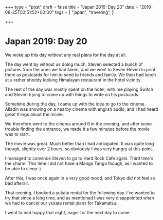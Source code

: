 +++
type = "post"
draft = false
title = "Japan 2019: Day 20"
date = "2019-08-25T02:51:52+02:00"
tags = [
  "japan",
  "traveling",
]

+++

# Japan 2019: Day 20

We woke up this day without any real plans for the day at all.

The day went by without us doing much. Steven selected a bunch of pictures from the ones we had taken, and we went to Seven Eleven to print them as postcards for him to send to friends and family. We then had lunch at a rather shoddy looking Himalayan restaurant in the hotel vicinity.

The rest of the day was mostly spent on the hotel, with me playing Switch and Steven trying to come up with things to write on his postcards.

Sometime during the day, I came up with the idea to go to the cinema. Alladin was showing on a nearby cinema with english audio, and I had heard great things about the movie.

We therefore went to the cinema around 6 in the evening, and after some trouble finding the entrance, we made it a few minutes before the movie was to start.

The movie was great. Much better than I had anticipated. It was quite long though, slightly over 2 hours, so obviously I was very hungry at this point.

I managed to convince Steven to go to Hard Rock Cafe again. Third time's the charm. This time I did not have a Mango Tango though, as I wanted to be able to sleep :)

After this, I was once again in a very good mood, and Tokyo did not feel so bad afterall.

That evening, I booked a yukata rental for the following day. I've wanted to try that since a long time, and as mentioned I was very disappointed when we had to cancel our yukata rental plans for Takamatsu.

I went to bed happy that night, eager for the next day to come.
